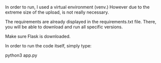 In order to run, I used a virtual environment (venv.) However due to the extreme size of the upload, is not really necessary.

The requirements are already displayed in the requirements.txt file. There, you will be able to download and run all specific versions.

Make sure Flask is downloaded.

In order to run the code itself, simply type:

python3 app.py

